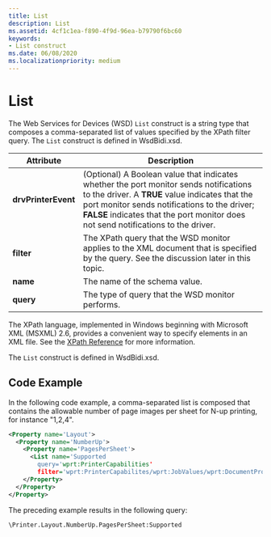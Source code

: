 ```yaml
---
title: List
description: List
ms.assetid: 4cf1c1ea-f890-4f9d-96ea-b79790f6bc60
keywords:
- List construct
ms.date: 06/08/2020
ms.localizationpriority: medium
---
```


# List

The Web Services for Devices (WSD) `List` construct is a string type that composes a comma-separated list of values specified by the XPath filter query. The `List` construct is defined in WsdBidi.xsd.

| Attribute | Description |
| --- | --- |
| **drvPrinterEvent** | (Optional) A Boolean value that indicates whether the port monitor sends notifications to the driver. A **TRUE** value indicates that the port monitor sends notifications to the driver; **FALSE** indicates that the port monitor does not send notifications to the driver. |
| **filter** | The XPath query that the WSD monitor applies to the XML document that is specified by the query. See the discussion later in this topic. |
| **name** | The name of the schema value. |
| **query** | The type of query that the WSD monitor performs. |

The XPath language, implemented in Windows beginning with Microsoft XML (MSXML) 2.6, provides a convenient way to specify elements in an XML file. See the [XPath Reference](https://docs.microsoft.com/previous-versions/dotnet/netframework-4.0/ms256115(v=vs.100)) for more information.

The `List` construct is defined in WsdBidi.xsd.

## Code Example

In the following code example, a comma-separated list is composed that contains the allowable number of page images per sheet for N-up printing, for instance "1,2,4".

```xml
<Property name='Layout'>
  <Property name='NumberUp'>
    <Property name='PagesPerSheet'>
      <List name='Supported
        query='wprt:PrinterCapabilities'
        filter='wprt:PrinterCapabilites/wprt:JobValues/wprt:DocumentProcessing/wprt:NumberUp/wprt:NUpPagesPerSheet/wprt:AllowedValue'/>
    </Property>
  </Property>
</Property>
```

The preceding example results in the following query:

```console
\Printer.Layout.NumberUp.PagesPerSheet:Supported
```
